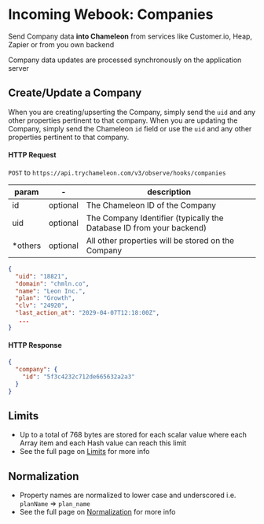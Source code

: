 # Incoming Webook: Companies

Send Company data **into Chameleon**  from services like Customer.io, Heap, Zapier or from you own backend

Company data updates are processed synchronously on the application server

## Create/Update a Company

When you are creating/upserting the Company, simply send the `uid` and any other properties pertinent to that company.
When you are updating the Company, simply send the Chameleon `id` field or use the `uid` and any other properties pertinent to that company.

#### HTTP Request
`POST` to `https://api.trychameleon.com/v3/observe/hooks/companies`

| param | - | description |
|---|---|---|
| id | optional | The Chameleon ID of the Company |
| uid | optional | The Company Identifier (typically the Database ID from your backend) |
| *others | optional | All other properties will be stored on the Company |

```json
{
  "uid": "18821",
  "domain": "chmln.co",
  "name": "Leon Inc.",
  "plan": "Growth",
  "clv": "24920",
  "last_action_at": "2029-04-07T12:18:00Z",
   ...
}
```

#### HTTP Response

```json
{
  "company": {
    "id": "5f3c4232c712de665632a2a3"
  }
}
```

## Limits

- Up to a total of 768 bytes are stored for each scalar value where each Array item and each Hash value can reach this limit
- See the full page on [Limits](concepts/normalization.md?id=limits) for more info

## Normalization

- Property names are normalized to lower case and underscored i.e. `planName` => `plan_name`
- See the full page on [Normalization](concepts/normalization.md?id=properties) for more info
